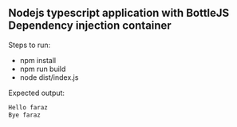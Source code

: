 ## Nodejs typescript application with BottleJS Dependency injection container

Steps to run:
* npm install
* npm run build
* node dist/index.js

Expected output:
```bash
Hello faraz
Bye faraz
```